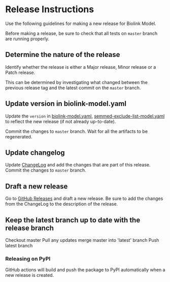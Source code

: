 # Release Instructions

Use the following guidelines for making a new release for Biolink Model.

Before making a release, be sure to check that all tests on `master` branch are running properly.
## Determine the nature of the release

Identify whether the release is either a Major release, Minor release or a Patch release.

This can be determined by investigating what changed between the previous release tag
and the latest commit on the `master` branch.

## Update version in biolink-model.yaml

Update the `version` in [biolink-model.yaml](biolink-model.yaml), 
[semmed-exclude-list-model.yaml](semmed-exclude-list-model.yaml) to reflect the new release (if not already up-to-date).

Commit the changes to `master` branch.
Wait for all the artifacts to be regenerated.


## Update changelog

Update [ChangeLog]() and add the changes that are part of this release.
Commit the changes to `master` branch.


## Draft a new release

Go to [GitHub Releases](https://github.com/biolink/biolink-model/releases) and draft a new release.
Be sure to add the changes from the ChangeLog to the description of the release.


## Keep the latest branch up to date with the release branch

Checkout master
Pull any updates
merge master into 'latest' branch
Push latest branch

### Releasing on PyPI

GitHub actions will build and push the package to PyPI automatically when a new release is created.